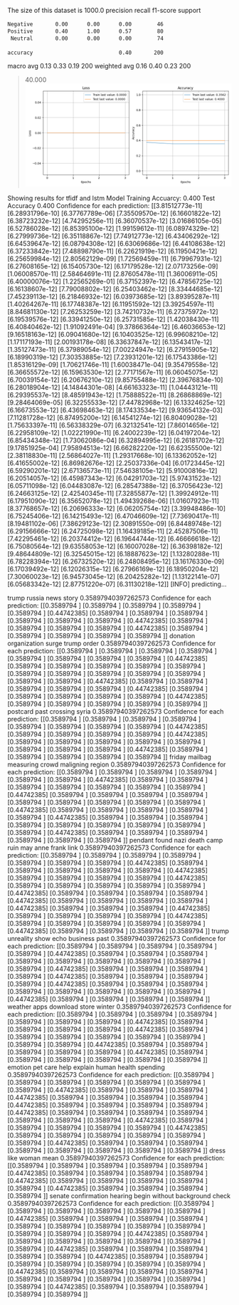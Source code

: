 The size of this dataset is 1000.0
              precision    recall  f1-score   support

    Negative       0.00      0.00      0.00        46
    Positive       0.40      1.00      0.57        80
     Neutral       0.00      0.00      0.00        74

    accuracy                           0.40       200
   macro avg       0.13      0.33      0.19       200
weighted avg       0.16      0.40      0.23       200

> 40.000
![](../plots/plot_acc_20230817-2015.png)

Showing results for tfidf and lstm Model
Training Accuarcy: 0.400
Test Accuracy 0.400
Confidence for each prediction: [[3.81512773e-11]
 [6.28931796e-10]
 [6.37767789e-06]
 [7.35509570e-12]
 [6.16601822e-12]
 [6.38723232e-12]
 [4.74295256e-11]
 [6.36070537e-12]
 [3.01686105e-05]
 [6.52786028e-12]
 [6.85395100e-12]
 [1.99159612e-11]
 [6.08974329e-12]
 [6.27999736e-12]
 [6.35118867e-12]
 [7.74912773e-12]
 [6.43406292e-12]
 [6.64539647e-12]
 [6.08794308e-12]
 [6.63069686e-12]
 [6.44108638e-12]
 [6.37233842e-12]
 [7.48898790e-11]
 [6.22621919e-12]
 [6.11950421e-12]
 [6.25659984e-12]
 [2.80562129e-09]
 [1.72569459e-11]
 [6.79967931e-12]
 [6.27608165e-12]
 [6.15405730e-12]
 [6.17179528e-12]
 [2.07173256e-09]
 [1.06008570e-11]
 [2.58464691e-11]
 [2.87605478e-11]
 [1.36006911e-05]
 [6.40000076e-12]
 [1.22565269e-01]
 [6.37152397e-12]
 [6.47856725e-12]
 [6.16138607e-12]
 [7.79008802e-12]
 [6.25403462e-12]
 [8.33444685e-12]
 [7.45239113e-12]
 [6.21846932e-12]
 [6.03973685e-12]
 [3.89395287e-11]
 [1.40264267e-11]
 [6.17748387e-12]
 [6.11951592e-12]
 [3.39254597e-11]
 [8.84681130e-12]
 [7.26253259e-12]
 [3.74210732e-11]
 [6.27375972e-12]
 [6.19539576e-12]
 [6.33941250e-12]
 [6.25731585e-12]
 [1.42038430e-11]
 [6.40840462e-12]
 [1.91092491e-04]
 [9.37866364e-12]
 [6.46036653e-12]
 [9.16518163e-12]
 [6.09041680e-12]
 [6.10403525e-12]
 [6.99608210e-12]
 [1.17117193e-11]
 [2.00193178e-08]
 [6.33637847e-12]
 [6.13543417e-12]
 [1.35127473e-11]
 [6.37989054e-12]
 [7.00224947e-12]
 [6.27915905e-12]
 [6.18990319e-12]
 [7.30353885e-12]
 [7.23931201e-12]
 [6.17543386e-12]
 [1.85316129e-09]
 [1.70621746e-11]
 [1.60038471e-04]
 [9.35479558e-12]
 [6.36655572e-12]
 [6.15963530e-12]
 [2.77171567e-11]
 [6.06045075e-12]
 [6.70039154e-12]
 [6.20676210e-12]
 [9.85755488e-12]
 [2.39676834e-10]
 [6.28018904e-12]
 [4.14844301e-08]
 [4.66163323e-11]
 [1.04443121e-11]
 [6.29395537e-12]
 [8.48591943e-12]
 [1.75888522e-11]
 [8.26868869e-12]
 [9.28464069e-05]
 [6.32255533e-12]
 [7.44782968e-12]
 [6.13324625e-12]
 [6.16673553e-12]
 [6.43698463e-12]
 [8.17433534e-12]
 [9.93654132e-03]
 [7.11281728e-12]
 [6.87495200e-12]
 [6.14541274e-12]
 [6.80409028e-12]
 [1.75633397e-11]
 [6.56338329e-07]
 [6.32132541e-12]
 [7.86014656e-12]
 [6.22958109e-12]
 [1.02221990e-11]
 [6.24002239e-12]
 [6.04197204e-12]
 [6.85434348e-12]
 [1.73062086e-04]
 [6.32894995e-12]
 [6.26181702e-12]
 [9.17851925e-04]
 [7.95894513e-12]
 [6.66282220e-12]
 [6.62355500e-12]
 [2.38118830e-11]
 [2.56864027e-11]
 [1.29317668e-10]
 [6.13362052e-12]
 [6.41655002e-12]
 [6.86982676e-12]
 [2.25037336e-04]
 [6.01723445e-12]
 [6.59290201e-12]
 [2.67136573e-11]
 [7.54638105e-12]
 [5.91000816e-12]
 [6.20514057e-12]
 [6.45987343e-12]
 [6.04291703e-12]
 [5.97431523e-12]
 [6.05711098e-12]
 [6.04483087e-12]
 [6.28547388e-12]
 [6.37056423e-12]
 [6.24663125e-12]
 [2.42540345e-11]
 [7.32855877e-12]
 [1.39924912e-11]
 [6.17951090e-12]
 [6.35652078e-12]
 [1.49439268e-06]
 [1.01607923e-11]
 [8.37768657e-12]
 [6.20696333e-12]
 [6.06205754e-12]
 [3.39948486e-10]
 [6.75245406e-12]
 [6.14215493e-12]
 [6.47046609e-12]
 [7.73690417e-11]
 [8.19481102e-06]
 [7.38629123e-12]
 [2.30891550e-09]
 [6.84489748e-12]
 [6.29156666e-12]
 [6.24725098e-12]
 [1.16439185e-11]
 [2.45287506e-11]
 [7.42295461e-12]
 [6.20374412e-12]
 [6.19644744e-12]
 [6.46666618e-12]
 [6.75080564e-12]
 [9.63558053e-12]
 [6.16007028e-12]
 [6.36398182e-12]
 [9.48644809e-12]
 [6.32545015e-12]
 [6.18887623e-12]
 [1.13280288e-11]
 [6.78228394e-12]
 [6.26732520e-12]
 [6.24808495e-12]
 [3.16176330e-09]
 [6.17039492e-12]
 [6.12026315e-12]
 [6.27966169e-12]
 [6.18950204e-12]
 [7.30060023e-12]
 [6.94573045e-12]
 [6.20425282e-12]
 [1.13122141e-07]
 [6.05683342e-12]
 [2.87751220e-07]
 [6.31130218e-12]]
[INFO] predicting...

trump russia news story
0.35897940397262573
Confidence for each prediction: [[0.3589794 ]
 [0.3589794 ]
 [0.3589794 ]
 [0.3589794 ]
 [0.3589794 ]
 [0.44742385]
 [0.3589794 ]
 [0.3589794 ]
 [0.3589794 ]
 [0.3589794 ]
 [0.3589794 ]
 [0.3589794 ]
 [0.44742385]
 [0.3589794 ]
 [0.3589794 ]
 [0.3589794 ]
 [0.3589794 ]
 [0.44742385]
 [0.3589794 ]
 [0.3589794 ]
 [0.3589794 ]
 [0.3589794 ]
 [0.3589794 ]]
donation organization surge trump order
0.35897940397262573
Confidence for each prediction: [[0.3589794 ]
 [0.3589794 ]
 [0.3589794 ]
 [0.3589794 ]
 [0.3589794 ]
 [0.3589794 ]
 [0.3589794 ]
 [0.3589794 ]
 [0.44742385]
 [0.3589794 ]
 [0.3589794 ]
 [0.3589794 ]
 [0.3589794 ]
 [0.3589794 ]
 [0.3589794 ]
 [0.3589794 ]
 [0.3589794 ]
 [0.3589794 ]
 [0.3589794 ]
 [0.3589794 ]
 [0.3589794 ]
 [0.44742385]
 [0.3589794 ]
 [0.3589794 ]
 [0.3589794 ]
 [0.3589794 ]
 [0.3589794 ]
 [0.44742385]
 [0.3589794 ]
 [0.3589794 ]
 [0.3589794 ]
 [0.3589794 ]
 [0.3589794 ]
 [0.44742385]
 [0.3589794 ]
 [0.3589794 ]
 [0.3589794 ]
 [0.3589794 ]
 [0.3589794 ]]
postcard past crossing syria
0.35897940397262573
Confidence for each prediction: [[0.3589794 ]
 [0.3589794 ]
 [0.3589794 ]
 [0.3589794 ]
 [0.3589794 ]
 [0.3589794 ]
 [0.3589794 ]
 [0.3589794 ]
 [0.44742385]
 [0.3589794 ]
 [0.3589794 ]
 [0.3589794 ]
 [0.3589794 ]
 [0.44742385]
 [0.3589794 ]
 [0.3589794 ]
 [0.3589794 ]
 [0.3589794 ]
 [0.3589794 ]
 [0.3589794 ]
 [0.3589794 ]
 [0.3589794 ]
 [0.44742385]
 [0.3589794 ]
 [0.3589794 ]
 [0.3589794 ]
 [0.3589794 ]
 [0.3589794 ]]
friday mailbag measuring crowd maligning region
0.35897940397262573
Confidence for each prediction: [[0.3589794 ]
 [0.3589794 ]
 [0.3589794 ]
 [0.3589794 ]
 [0.3589794 ]
 [0.3589794 ]
 [0.44742385]
 [0.3589794 ]
 [0.3589794 ]
 [0.3589794 ]
 [0.3589794 ]
 [0.3589794 ]
 [0.3589794 ]
 [0.3589794 ]
 [0.44742385]
 [0.3589794 ]
 [0.3589794 ]
 [0.3589794 ]
 [0.3589794 ]
 [0.3589794 ]
 [0.3589794 ]
 [0.3589794 ]
 [0.3589794 ]
 [0.3589794 ]
 [0.44742385]
 [0.3589794 ]
 [0.3589794 ]
 [0.3589794 ]
 [0.3589794 ]
 [0.3589794 ]
 [0.44742385]
 [0.3589794 ]
 [0.3589794 ]
 [0.3589794 ]
 [0.3589794 ]
 [0.3589794 ]
 [0.3589794 ]
 [0.3589794 ]
 [0.3589794 ]
 [0.3589794 ]
 [0.44742385]
 [0.3589794 ]
 [0.3589794 ]
 [0.3589794 ]
 [0.3589794 ]
 [0.3589794 ]
 [0.3589794 ]]
pendant found nazi death camp ruin may anne frank link
0.35897940397262573
Confidence for each prediction: [[0.3589794 ]
 [0.3589794 ]
 [0.3589794 ]
 [0.3589794 ]
 [0.3589794 ]
 [0.3589794 ]
 [0.3589794 ]
 [0.44742385]
 [0.3589794 ]
 [0.3589794 ]
 [0.3589794 ]
 [0.3589794 ]
 [0.3589794 ]
 [0.44742385]
 [0.3589794 ]
 [0.3589794 ]
 [0.3589794 ]
 [0.3589794 ]
 [0.44742385]
 [0.3589794 ]
 [0.3589794 ]
 [0.3589794 ]
 [0.3589794 ]
 [0.3589794 ]
 [0.44742385]
 [0.3589794 ]
 [0.3589794 ]
 [0.3589794 ]
 [0.3589794 ]
 [0.44742385]
 [0.3589794 ]
 [0.3589794 ]
 [0.3589794 ]
 [0.3589794 ]
 [0.44742385]
 [0.3589794 ]
 [0.3589794 ]
 [0.3589794 ]
 [0.44742385]
 [0.3589794 ]
 [0.3589794 ]
 [0.3589794 ]
 [0.3589794 ]
 [0.44742385]
 [0.3589794 ]
 [0.3589794 ]
 [0.3589794 ]
 [0.3589794 ]
 [0.3589794 ]
 [0.44742385]
 [0.3589794 ]
 [0.3589794 ]
 [0.3589794 ]
 [0.3589794 ]]
trump unreality show echo business past
0.35897940397262573
Confidence for each prediction: [[0.3589794 ]
 [0.3589794 ]
 [0.3589794 ]
 [0.3589794 ]
 [0.3589794 ]
 [0.44742385]
 [0.3589794 ]
 [0.3589794 ]
 [0.3589794 ]
 [0.3589794 ]
 [0.3589794 ]
 [0.3589794 ]
 [0.3589794 ]
 [0.3589794 ]
 [0.3589794 ]
 [0.44742385]
 [0.3589794 ]
 [0.3589794 ]
 [0.3589794 ]
 [0.3589794 ]
 [0.44742385]
 [0.3589794 ]
 [0.3589794 ]
 [0.3589794 ]
 [0.3589794 ]
 [0.44742385]
 [0.3589794 ]
 [0.3589794 ]
 [0.3589794 ]
 [0.3589794 ]
 [0.3589794 ]
 [0.3589794 ]
 [0.3589794 ]
 [0.3589794 ]
 [0.44742385]
 [0.3589794 ]
 [0.3589794 ]
 [0.3589794 ]
 [0.3589794 ]]
weather apps download store winter
0.35897940397262573
Confidence for each prediction: [[0.3589794 ]
 [0.3589794 ]
 [0.3589794 ]
 [0.3589794 ]
 [0.3589794 ]
 [0.3589794 ]
 [0.3589794 ]
 [0.44742385]
 [0.3589794 ]
 [0.3589794 ]
 [0.3589794 ]
 [0.3589794 ]
 [0.44742385]
 [0.3589794 ]
 [0.3589794 ]
 [0.3589794 ]
 [0.3589794 ]
 [0.3589794 ]
 [0.3589794 ]
 [0.3589794 ]
 [0.3589794 ]
 [0.44742385]
 [0.3589794 ]
 [0.3589794 ]
 [0.3589794 ]
 [0.3589794 ]
 [0.3589794 ]
 [0.44742385]
 [0.3589794 ]
 [0.3589794 ]
 [0.3589794 ]
 [0.3589794 ]
 [0.3589794 ]
 [0.3589794 ]]
emotion pet care help explain human health spending
0.35897940397262573
Confidence for each prediction: [[0.3589794 ]
 [0.3589794 ]
 [0.3589794 ]
 [0.3589794 ]
 [0.3589794 ]
 [0.3589794 ]
 [0.3589794 ]
 [0.44742385]
 [0.3589794 ]
 [0.3589794 ]
 [0.3589794 ]
 [0.44742385]
 [0.3589794 ]
 [0.3589794 ]
 [0.3589794 ]
 [0.3589794 ]
 [0.44742385]
 [0.3589794 ]
 [0.3589794 ]
 [0.3589794 ]
 [0.3589794 ]
 [0.44742385]
 [0.3589794 ]
 [0.3589794 ]
 [0.3589794 ]
 [0.3589794 ]
 [0.3589794 ]
 [0.3589794 ]
 [0.3589794 ]
 [0.44742385]
 [0.3589794 ]
 [0.3589794 ]
 [0.3589794 ]
 [0.3589794 ]
 [0.3589794 ]
 [0.44742385]
 [0.3589794 ]
 [0.3589794 ]
 [0.3589794 ]
 [0.3589794 ]
 [0.3589794 ]
 [0.3589794 ]
 [0.44742385]
 [0.3589794 ]
 [0.3589794 ]
 [0.3589794 ]
 [0.3589794 ]
 [0.3589794 ]
 [0.3589794 ]
 [0.3589794 ]
 [0.3589794 ]]
dress like woman mean
0.35897940397262573
Confidence for each prediction: [[0.3589794 ]
 [0.3589794 ]
 [0.3589794 ]
 [0.3589794 ]
 [0.3589794 ]
 [0.44742385]
 [0.3589794 ]
 [0.3589794 ]
 [0.3589794 ]
 [0.3589794 ]
 [0.44742385]
 [0.3589794 ]
 [0.3589794 ]
 [0.3589794 ]
 [0.3589794 ]
 [0.3589794 ]
 [0.44742385]
 [0.3589794 ]
 [0.3589794 ]
 [0.3589794 ]
 [0.3589794 ]]
senate confirmation hearing begin without background check
0.35897940397262573
Confidence for each prediction: [[0.3589794 ]
 [0.3589794 ]
 [0.3589794 ]
 [0.3589794 ]
 [0.3589794 ]
 [0.3589794 ]
 [0.44742385]
 [0.3589794 ]
 [0.3589794 ]
 [0.3589794 ]
 [0.3589794 ]
 [0.3589794 ]
 [0.3589794 ]
 [0.3589794 ]
 [0.3589794 ]
 [0.3589794 ]
 [0.3589794 ]
 [0.3589794 ]
 [0.3589794 ]
 [0.44742385]
 [0.3589794 ]
 [0.3589794 ]
 [0.3589794 ]
 [0.3589794 ]
 [0.3589794 ]
 [0.3589794 ]
 [0.3589794 ]
 [0.44742385]
 [0.3589794 ]
 [0.3589794 ]
 [0.3589794 ]
 [0.3589794 ]
 [0.3589794 ]
 [0.44742385]
 [0.3589794 ]
 [0.3589794 ]
 [0.3589794 ]
 [0.3589794 ]
 [0.3589794 ]
 [0.3589794 ]
 [0.3589794 ]
 [0.44742385]
 [0.3589794 ]
 [0.3589794 ]
 [0.3589794 ]
 [0.3589794 ]
 [0.3589794 ]
 [0.3589794 ]
 [0.3589794 ]
 [0.3589794 ]
 [0.3589794 ]
 [0.3589794 ]
 [0.44742385]
 [0.3589794 ]
 [0.3589794 ]
 [0.3589794 ]
 [0.3589794 ]
 [0.3589794 ]]
